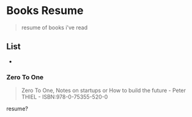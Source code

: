 # Books Resume

> resume of books i've read

## List

* 


### Zero To One

> Zero To One, Notes on startups or How to build the future - Peter THIEL - ISBN:978-0-75355-520-0

resume?
